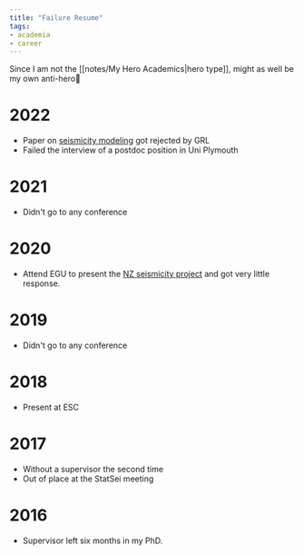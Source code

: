 ```yaml
---
title: "Failure Resume"
tags:
- academia
- career
---
```


Since I am not the [[notes/My Hero Academics|hero type]], might as well be my own anti-hero🤡

# 2022
- Paper on [seismicity modeling](notes/prj-eqsim.md) got rejected by GRL
- Failed the interview of a postdoc position in Uni Plymouth

# 2021
- Didn't go to any conference

# 2020
- Attend EGU to present the [NZ seismicity project](notes/prj-tempmatch.md) and got very little response.

# 2019
- Didn't go to any conference

# 2018
- Present at ESC

# 2017
- Without a supervisor the second time
- Out of place at the StatSei meeting

# 2016
- Supervisor left six months in my PhD.